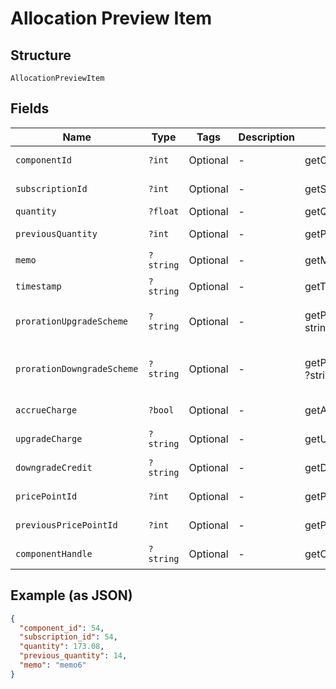 
# Allocation Preview Item

## Structure

`AllocationPreviewItem`

## Fields

| Name | Type | Tags | Description | Getter | Setter |
|  --- | --- | --- | --- | --- | --- |
| `componentId` | `?int` | Optional | - | getComponentId(): ?int | setComponentId(?int componentId): void |
| `subscriptionId` | `?int` | Optional | - | getSubscriptionId(): ?int | setSubscriptionId(?int subscriptionId): void |
| `quantity` | `?float` | Optional | - | getQuantity(): ?float | setQuantity(?float quantity): void |
| `previousQuantity` | `?int` | Optional | - | getPreviousQuantity(): ?int | setPreviousQuantity(?int previousQuantity): void |
| `memo` | `?string` | Optional | - | getMemo(): ?string | setMemo(?string memo): void |
| `timestamp` | `?string` | Optional | - | getTimestamp(): ?string | setTimestamp(?string timestamp): void |
| `prorationUpgradeScheme` | `?string` | Optional | - | getProrationUpgradeScheme(): ?string | setProrationUpgradeScheme(?string prorationUpgradeScheme): void |
| `prorationDowngradeScheme` | `?string` | Optional | - | getProrationDowngradeScheme(): ?string | setProrationDowngradeScheme(?string prorationDowngradeScheme): void |
| `accrueCharge` | `?bool` | Optional | - | getAccrueCharge(): ?bool | setAccrueCharge(?bool accrueCharge): void |
| `upgradeCharge` | `?string` | Optional | - | getUpgradeCharge(): ?string | setUpgradeCharge(?string upgradeCharge): void |
| `downgradeCredit` | `?string` | Optional | - | getDowngradeCredit(): ?string | setDowngradeCredit(?string downgradeCredit): void |
| `pricePointId` | `?int` | Optional | - | getPricePointId(): ?int | setPricePointId(?int pricePointId): void |
| `previousPricePointId` | `?int` | Optional | - | getPreviousPricePointId(): ?int | setPreviousPricePointId(?int previousPricePointId): void |
| `componentHandle` | `?string` | Optional | - | getComponentHandle(): ?string | setComponentHandle(?string componentHandle): void |

## Example (as JSON)

```json
{
  "component_id": 54,
  "subscription_id": 54,
  "quantity": 173.08,
  "previous_quantity": 14,
  "memo": "memo6"
}
```

